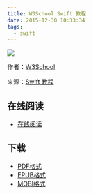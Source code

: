 ```yaml
---
title: W3School Swift 教程
date: 2015-12-30 10:33:34
tags:
  - swift
---
```


![](https://ek8whxe.cloudimg.io/s/width/226/https://www.gitbook.com/cover/book/wizardforcel/w3school-swift.jpg)

作者：[W3School](http://www.w3cschool.cc/)

来源：[Swift 教程](http://www.w3cschool.cc/swift/swift-tutorial.html)

<!--more-->

## 在线阅读 ##

+ [在线阅读](https://www.gitbook.com/book/wizardforcel/w3school-swift/details)

## 下载 ##

+ [PDF格式](https://www.gitbook.com/download/pdf/book/wizardforcel/w3school-swift)
+ [EPUB格式](https://www.gitbook.com/download/epub/book/wizardforcel/w3school-swift)
+ [MOBI格式](https://www.gitbook.com/download/mobi/book/wizardforcel/w3school-swift)